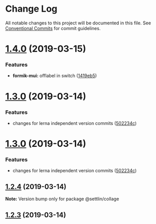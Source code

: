 # Change Log

All notable changes to this project will be documented in this file.
See [Conventional Commits](https://conventionalcommits.org) for commit guidelines.

# [1.4.0](http://github.com/settlin/node-monorepo/collage/compare/@settlin/collage@1.3.0...@settlin/collage@1.4.0) (2019-03-15)


### Features

* **formik-mui:** offlabel in switch ([1419eb5](http://github.com/settlin/node-monorepo/collage/commit/1419eb5))





# [1.3.0](http://github.com/settlin/node-monorepo/collage/compare/@settlin/collage@1.2.3...@settlin/collage@1.3.0) (2019-03-14)


### Features

* changes for lerna independent version commits ([502234c](http://github.com/settlin/node-monorepo/collage/commit/502234c))





# [1.3.0](http://github.com/settlin/node-monorepo/collage/compare/@settlin/collage@1.2.3...@settlin/collage@1.3.0) (2019-03-14)


### Features

* changes for lerna independent version commits ([502234c](http://github.com/settlin/node-monorepo/collage/commit/502234c))





## [1.2.4](http://github.com/settlin/node-monorepo/collage/compare/@settlin/collage@1.2.3...@settlin/collage@1.2.4) (2019-03-14)

**Note:** Version bump only for package @settlin/collage





## [1.2.3](http://github.com/settlin/node-monorepo/collage/compare/@settlin/collage@1.2.3...@settlin/collage@1.2.3) (2019-03-14)
